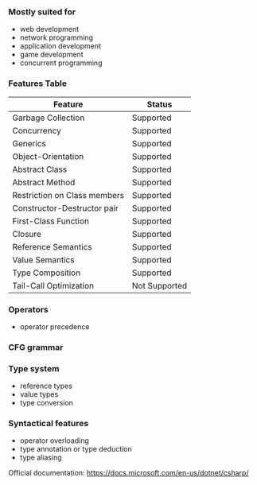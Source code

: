 ### Mostly suited for
- web development
- network programming
- application development
- game development
- concurrent programming

### Features Table
| Feature                      | Status        |
|------------------------------|---------------|
| Garbage Collection           | Supported     |
| Concurrency                  | Supported     |
| Generics                     | Supported     |
| Object-Orientation           | Supported     |
| Abstract Class               | Supported     |
| Abstract Method              | Supported     |
| Restriction on Class members | Supported     |
| Constructor-Destructor pair  | Supported     |
| First-Class Function         | Supported     |
| Closure                      | Supported     |
| Reference Semantics          | Supported     |
| Value Semantics              | Supported     |
| Type Composition             | Supported     |
| Tail-Call Optimization       | Not Supported |

### Operators
- operator precedence  

### CFG grammar

### Type system
- reference types
- value types
- type conversion

### Syntactical features
- operator overloading
- type annotation or type deduction
- type aliasing

Official documentation: https://docs.microsoft.com/en-us/dotnet/csharp/